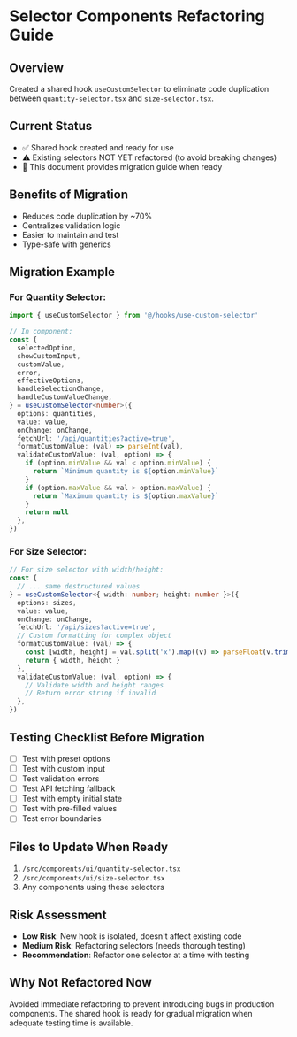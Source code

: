 # Selector Components Refactoring Guide

## Overview

Created a shared hook `useCustomSelector` to eliminate code duplication between `quantity-selector.tsx` and `size-selector.tsx`.

## Current Status

- ✅ Shared hook created and ready for use
- ⚠️ Existing selectors NOT YET refactored (to avoid breaking changes)
- 📝 This document provides migration guide when ready

## Benefits of Migration

- Reduces code duplication by ~70%
- Centralizes validation logic
- Easier to maintain and test
- Type-safe with generics

## Migration Example

### For Quantity Selector:

```typescript
import { useCustomSelector } from '@/hooks/use-custom-selector'

// In component:
const {
  selectedOption,
  showCustomInput,
  customValue,
  error,
  effectiveOptions,
  handleSelectionChange,
  handleCustomValueChange,
} = useCustomSelector<number>({
  options: quantities,
  value: value,
  onChange: onChange,
  fetchUrl: '/api/quantities?active=true',
  formatCustomValue: (val) => parseInt(val),
  validateCustomValue: (val, option) => {
    if (option.minValue && val < option.minValue) {
      return `Minimum quantity is ${option.minValue}`
    }
    if (option.maxValue && val > option.maxValue) {
      return `Maximum quantity is ${option.maxValue}`
    }
    return null
  },
})
```

### For Size Selector:

```typescript
// For size selector with width/height:
const {
  // ... same destructured values
} = useCustomSelector<{ width: number; height: number }>({
  options: sizes,
  value: value,
  onChange: onChange,
  fetchUrl: '/api/sizes?active=true',
  // Custom formatting for complex object
  formatCustomValue: (val) => {
    const [width, height] = val.split('x').map((v) => parseFloat(v.trim()))
    return { width, height }
  },
  validateCustomValue: (val, option) => {
    // Validate width and height ranges
    // Return error string if invalid
  },
})
```

## Testing Checklist Before Migration

- [ ] Test with preset options
- [ ] Test with custom input
- [ ] Test validation errors
- [ ] Test API fetching fallback
- [ ] Test with empty initial state
- [ ] Test with pre-filled values
- [ ] Test error boundaries

## Files to Update When Ready

1. `/src/components/ui/quantity-selector.tsx`
2. `/src/components/ui/size-selector.tsx`
3. Any components using these selectors

## Risk Assessment

- **Low Risk**: New hook is isolated, doesn't affect existing code
- **Medium Risk**: Refactoring selectors (needs thorough testing)
- **Recommendation**: Refactor one selector at a time with testing

## Why Not Refactored Now

Avoided immediate refactoring to prevent introducing bugs in production components. The shared hook is ready for gradual migration when adequate testing time is available.
